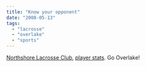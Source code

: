 ```yaml
---
title: "Know your opponent"
date: "2008-05-13"
tags: 
  - "lacrosse"
  - "overlake"
  - "sports"
---
```


[Northshore Lacrosse Club](http://www.northshorelacrosseclub.com/Home_Page.html), [player stats](http://www.sportability.com/spx/Leagues/Statistics.asp?LgID=16876&Pkg=1&TmID=125714). Go Overlake!
